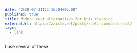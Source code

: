 ```yaml
---
date: "2020-07-31T23:16:04+02:00"
published: true
title: Modern rust alternatives for Unix classics
externalUrl: https://zaiste.net/posts/shell-commands-rust/
tags:
  - link
---
```

I use several of these 

